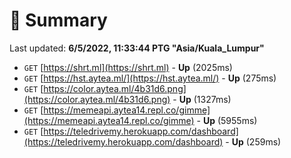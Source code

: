 # 📖 Summary
Last updated: **6/5/2022, 11:33:44 PTG "Asia/Kuala_Lumpur"**

- `GET` [https://shrt.ml](https://shrt.ml) - **Up** (2025ms)
- `GET` [https://hst.aytea.ml/](https://hst.aytea.ml/) - **Up** (275ms)
- `GET` [https://color.aytea.ml/4b31d6.png](https://color.aytea.ml/4b31d6.png) - **Up** (1327ms)
- `GET` [https://memeapi.aytea14.repl.co/gimme](https://memeapi.aytea14.repl.co/gimme) - **Up** (5955ms)
- `GET` [https://teledrivemy.herokuapp.com/dashboard](https://teledrivemy.herokuapp.com/dashboard) - **Up** (259ms)

